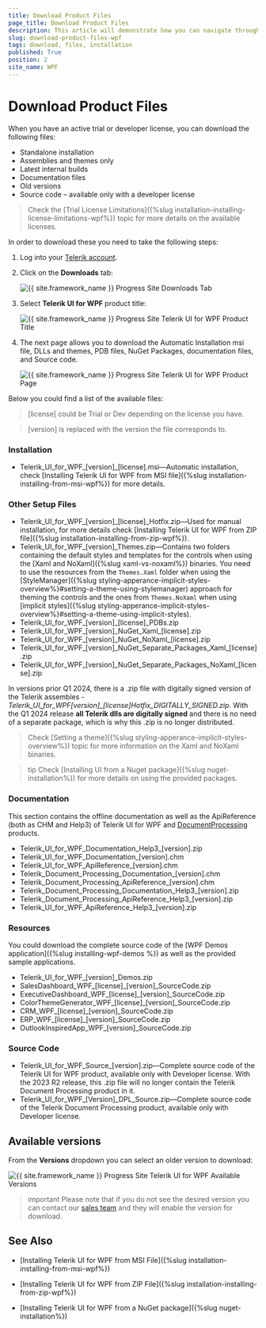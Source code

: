 ```yaml
---
title: Download Product Files
page_title: Download Product Files
description: This article will demonstrate how you can navigate through your account to download Telerik UI for WPF assemblies, examples, etc.
slug: download-product-files-wpf
tags: download, files, installation
published: True
position: 2
site_name: WPF
---
```


# Download Product Files

When you have an active trial or developer license, you can download the following files:

* Standalone installation
* Assemblies and themes only
* Latest internal builds
* Documentation files
* Old versions
* Source code – available only with a developer license

>Check the [Trial License Limitations]({%slug installation-installing-license-limitations-wpf%}) topic for more details on the available licenses.

In order to download these you need to take the following steps:

1. Log into your [Telerik account](https://www.telerik.com/account/).

2. Click on the __Downloads__ tab:

	![{{ site.framework_name }} Progress Site Downloads Tab](images/Download_product_files_0.png)

3. Select __Telerik UI for WPF__ product title:
	
	![{{ site.framework_name }} Progress Site Telerik UI for WPF Product Title](images/Download_product_files_1.png)

4. The next page allows you to download the Automatic Installation msi file, DLLs and themes, PDB files, NuGet Packages, documentation files, and Source code. 

	![{{ site.framework_name }} Progress Site Telerik UI for WPF Product Page](images/Download_product_files_2.png)

Below you could find a list of the available files:

>[license] could be Trial or Dev depending on the license you have.

>[version] is replaced with the version the file corresponds to.

### Installation

* Telerik_UI_for_WPF_[version]_[license].msi&mdash;Automatic installation, check [Installing Telerik UI for WPF from MSI file]({%slug installation-installing-from-msi-wpf%}) for more details.

### Other Setup Files

* Telerik_UI_for_WPF_[version]_[license]_Hotfix.zip&mdash;Used for manual installation, for more details check [Installing Telerik UI for WPF from ZIP file]({%slug installation-installing-from-zip-wpf%}).
* Telerik_UI_for_WPF_[version]_Themes.zip&mdash;Contains two folders containing the default styles and templates for the controls when using the [Xaml and NoXaml]({%slug xaml-vs-noxaml%}) binaries. You need to use the resources from the `Themes.Xaml` folder when using the [StyleManager]({%slug styling-apperance-implicit-styles-overview%}#setting-a-theme-using-stylemanager) approach for theming the controls and the ones from `Themes.NoXaml` when using [implicit styles]({%slug styling-apperance-implicit-styles-overview%}#setting-a-theme-using-implicit-styles).
* Telerik_UI_for_WPF_[version]_[license]_PDBs.zip
* Telerik_UI_for_WPF_[version]\_NuGet_Xaml_[license].zip
* Telerik_UI_for_WPF_[version]\_NuGet_NoXaml_[license].zip 
* Telerik_UI_for_WPF_[version]\_NuGet_Separate_Packages_Xaml_[license].zip
* Telerik_UI_for_WPF_[version]\_NuGet_Separate_Packages_NoXaml_[license].zip 

In versions prior Q1 2024, there is a .zip file with digitally signed version of the Telerik assembles - __Telerik_UI_for_WPF_[version]_[license]_Hotfix_DIGITALLY_SIGNED.zip__. With the Q1 2024 release __all Telerik dlls are digitally signed__ and there is no need of a separate package, which is why this .zip is no longer distributed.

>Check [Setting a theme]({%slug styling-apperance-implicit-styles-overview%}) topic for more information on the Xaml and NoXaml binaries.

>tip Check [Installing UI from a Nuget package]({%slug nuget-installation%}) for more details on using the provided packages.

### Documentation

This section contains the offline documentation as well as the ApiReference (both as CHM and Help3) of Telerik UI for WPF and [DocumentProcessing](https://docs.telerik.com/devtools/document-processing/introduction) products.

* Telerik_UI_for_WPF_Documentation_Help3_[version].zip
* Telerik_UI_for_WPF_Documentation_[version].chm
* Telerik_UI_for_WPF_ApiReference_[version].chm
* Telerik_Document_Processing_Documentation_[version].chm
* Telerik_Document_Processing_ApiReference_[version].chm
* Telerik_Document_Processing_Documentation_Help3_[version].zip
* Telerik_Document_Processing_ApiReference_Help3_[version].zip
* Telerik_UI_for_WPF_ApiReference_Help3_[version].zip

### Resources

You could download the complete source code of the [WPF Demos application]({%slug installing-wpf-demos %}) as well as the provided sample applications.

* Telerik_UI_for_WPF_[version]_Demos.zip
* SalesDashboard_WPF_[license]_[version]_SourceCode.zip
* ExecutiveDashboard_WPF_[license]_[version]_SourceCode.zip
* ColorThemeGenerator_WPF_[license]_[version]_SourceCode.zip
* CRM_WPF_[license]_[version]_SourceCode.zip
* ERP_WPF_[license]_[version]_SourceCode.zip
* OutlookInspiredApp_WPF_[version]_SourceCode.zip

### Source Code

* Telerik_UI_for_WPF_Source_[version].zip&mdash;Complete source code of the Telerik UI for WPF product, available only with Developer license. With the 2023 R2 release, this .zip file will no longer contain the Telerik Document Processing product in it.
* Telerik_UI_for_WPF_[Version]_DPL_Source.zip&mdash;Complete source code of the Telerik Document Processing product, available only with Developer license.

## Available versions

From the __Versions__ dropdown you can select an older version to download:

![{{ site.framework_name }} Progress Site Telerik UI for WPF Available Versions](images/Download_product_files_3.png)

>important Please note that if you do not see the desired version you can contact our [sales team](mailto:sales@telerik.com) and they will enable the version for download.

## See Also

 * [Installing Telerik UI for WPF from MSI File]({%slug installation-installing-from-msi-wpf%})

 * [Installing Telerik UI for WPF from ZIP File]({%slug installation-installing-from-zip-wpf%})

 * [Installing Telerik UI for WPF from a NuGet package]({%slug nuget-installation%})
